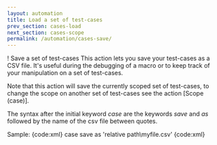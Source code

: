 ```yaml
---
layout: automation
title: Load a set of test-cases
prev_section: cases-load
next_section: cases-scope
permalink: /automation/cases-save/
---
```

! Save a set of test-cases
This action lets you save your test-cases as a CSV file. It's useful during the debugging of a macro or to keep track of your manipulation on a set of test-cases.

Note that this action will save the currently scoped set of test-cases, to change the scope on another set of test-cases see the action [Scope (case)].

The syntax after the initial keyword _case_ are the keywords _save_ and _as_ followed by the name of the csv file between quotes.

Sample:
{code:xml}
case save as 'relative path\myfile.csv'
{code:xml}
